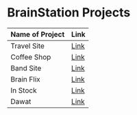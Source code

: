 # BrainStation Projects



| Name of Project             | Link                                                                |
| ----------------- | ------------------------------------------------------------------ |
| Travel Site | [Link](https://travelsiteragibs.netlify.app/) |
| Coffee Shop | [Link](https://coffeeeshopragibs.netlify.app/)  |
| Band Site | [Link](https://brandsiteragibs.netlify.app/)  |
| Brain Flix | [Link](https://ragibs-brainflix.netlify.app/)  |
| In Stock | [Link](https://instock-2.netlify.app/)  |
| Dawat | [Link](https://react-dashboard-8dd22.web.app/)  |

